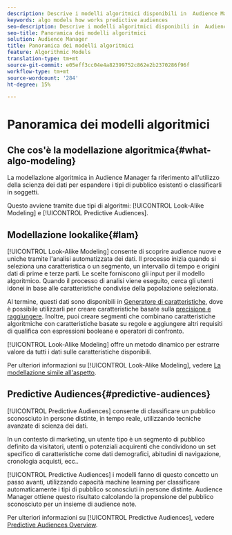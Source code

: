 ```yaml
---
description: Descrive i modelli algoritmici disponibili in  Audience Manager.
keywords: algo models how works predictive audiences
seo-description: Descrive i modelli algoritmici disponibili in  Audience Manager.
seo-title: Panoramica dei modelli algoritmici
solution: Audience Manager
title: Panoramica dei modelli algoritmici
feature: Algorithmic Models
translation-type: tm+mt
source-git-commit: e05eff3cc04e4a82399752c862e2b2370286f96f
workflow-type: tm+mt
source-wordcount: '284'
ht-degree: 15%

---
```



# Panoramica dei modelli algoritmici

## Che cos&#39;è la modellazione algoritmica{#what-algo-modeling}

La modellazione algoritmica in  Audience Manager fa riferimento all&#39;utilizzo della scienza dei dati per espandere i tipi di pubblico esistenti o classificarli in soggetti.

Questo avviene tramite due tipi di algoritmi: [!UICONTROL Look-Alike Modeling] e [!UICONTROL Predictive Audiences].

## Modellazione lookalike{#lam}

[!UICONTROL Look-Alike Modeling] consente di scoprire audience nuove e uniche tramite l&#39;analisi automatizzata dei dati. Il processo inizia quando si seleziona una caratteristica o un segmento, un intervallo di tempo e origini dati di prime e terze parti. Le scelte forniscono gli input per il modello algoritmico. Quando il processo di analisi viene eseguito, cerca gli utenti idonei in base alle caratteristiche condivise della popolazione selezionata.

Al termine, questi dati sono disponibili in [Generatore di caratteristiche](../../features/traits/about-trait-builder.md), dove è possibile utilizzarli per creare caratteristiche basate sulla [precisione e raggiungere](../../features/traits/trait-accuracy-reach.md). Inoltre, puoi creare segmenti che combinano caratteristiche algoritmiche con caratteristiche basate su regole e aggiungere altri requisiti di qualifica con espressioni booleane e operatori di confronto.

[!UICONTROL Look-Alike Modeling] offre un metodo dinamico per estrarre valore da tutti i dati sulle caratteristiche disponibili.

Per ulteriori informazioni su [!UICONTROL Look-Alike Modeling], vedere [La modellazione simile all&#39;aspetto](understanding-models.md).

## Predictive Audiences{#predictive-audiences}

[!UICONTROL Predictive Audiences] consente di classificare un pubblico sconosciuto in persone distinte, in tempo reale, utilizzando tecniche avanzate di scienza dei dati.

 In un contesto di marketing, un utente tipo è un segmento di pubblico definito da visitatori, utenti o potenziali acquirenti che condividono un set specifico di caratteristiche come dati demografici, abitudini di navigazione, cronologia acquisti, ecc..

[!UICONTROL Predictive Audiences] i modelli fanno di questo concetto un passo avanti, utilizzando  capacità  machine learning per classificare automaticamente i tipi di pubblico sconosciuti in persone distinte.  Audience Manager ottiene questo risultato calcolando la propensione del pubblico sconosciuto per un insieme di audience note.

Per ulteriori informazioni su [!UICONTROL Predictive Audiences], vedere [Predictive Audiences Overview](predictive-audiences.md).
